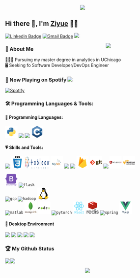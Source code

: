 <p align="center"><img src="https://i.imgur.com/A6bWGFl.gif"/></p>

## Hi there 👋, I'm [Ziyue](https://github.com/iris-w03) 👩‍💻
[![Linkedin Badge](https://img.shields.io/badge/iris--w0304-blue?style=flat-square&logo=Linkedin&logoColor=white&link=https://www.linkedin.com/in/iris-w0304/)](https://www.linkedin.com/in/iris-w0304/)
[![Gmail Badge](https://img.shields.io/badge/-iris.w0304@gmail.com-c14438?style=flat-square&logo=Gmail&logoColor=white&link=mailto:iris.w0304@gmail.com)](mailto:iris.w0304@gmail.com)
![](https://komarev.com/ghpvc/?username=iris-w03&color=lightgrey)

<img align= "right" width= "35%" src= "https://pa1.narvii.com/6580/8098c6e9207376889eeb0532d9f5a0723c4d73f5_hq.gif"/>

### 📖 About Me
🙇🏻‍♀️ Pursuing my master degree in analytics in UChicago
<br>
🖥 Seeking fo Software Developer/DevOps Engineer

### 🎵 Now Playing on Spotify <img src="https://github.com/iampavangandhi/iampavangandhi/blob/master/gifs/bars.gif" width="200px">
[![Spotify](https://novatorem.sachinchaturvedi93.vercel.app/api/spotify)](https://open.spotify.com/user/flipcase93)

### 🛠️ Programming Languages & Tools:
#### 🍻 Programming Languages:
<code><img height="40" src="https://raw.githubusercontent.com/github/explore/80688e429a7d4ef2fca1e82350fe8e3517d3494d/topics/python/python.png"></code>
<code><img height="40" src="https://www.vectorlogo.zone/logos/java/java-ar21.svg"></code>
<code><img height="40" src="https://www.vectorlogo.zone/logos/javascript/javascript-ar21.svg"></code>
<code><img height="40" src="https://raw.githubusercontent.com/github/explore/80688e429a7d4ef2fca1e82350fe8e3517d3494d/topics/cpp/cpp.png"></code>

#### 💗 Skills and Tools:
<code><img height="40" src="https://cdn.jsdelivr.net/npm/programming-languages-logos@0.0.3/src/html/html_128x128.png"></code>
<code><img height="40" src="https://raw.githubusercontent.com/devicons/devicon/master/icons/css3/css3-original-wordmark.svg"></code>
<code><img height="40" width="80" src="https://raw.githubusercontent.com/logo/Tableau/master/images/logo.svg"></code>
<code><img height="40" src="https://raw.githubusercontent.com/github/explore/80688e429a7d4ef2fca1e82350fe8e3517d3494d/topics/mysql/mysql.png"></code>
<code><img height="40" src="https://www.vectorlogo.zone/logos/sqlite/sqlite-ar21.svg"></code>
<code><img height="40" src="https://www.vectorlogo.zone/logos/postgresql/postgresql-vertical.svg"></code>
<code><img height="40" src="https://raw.githubusercontent.com/github/explore/80688e429a7d4ef2fca1e82350fe8e3517d3494d/topics/firebase/firebase.png"></code>
<code><img height="40" src="https://raw.githubusercontent.com/github/explore/80688e429a7d4ef2fca1e82350fe8e3517d3494d/topics/git/git.png"></code>
<code><img height="40" src="https://www.vectorlogo.zone/logos/docker/docker-ar21.svg"></code>
<code><img src="https://raw.githubusercontent.com/devicons/devicon/master/icons/angularjs/angularjs-original-wordmark.svg" alt="angularjs" width="40" height="40"/></code>
<code><img src="https://raw.githubusercontent.com/devicons/devicon/master/icons/amazonwebservices/amazonwebservices-original-wordmark.svg" alt="aws" width="40" height="40"/></code>

<code><img src="https://raw.githubusercontent.com/devicons/devicon/master/icons/bootstrap/bootstrap-plain-wordmark.svg" alt="bootstrap" width="40" height="40"/></code>
<code><img src="https://www.vectorlogo.zone/logos/pocoo_flask/pocoo_flask-icon.svg" alt="flask" width="40" height="40"/> </code>
<code><img src="https://www.vectorlogo.zone/logos/google_cloud/google_cloud-icon.svg" alt="gcp" width="40" height="40"/></code>
<code><img src="https://www.vectorlogo.zone/logos/apache_hadoop/apache_hadoop-icon.svg" alt="hadoop" width="40" height="40"/></code>
<code><img src="https://raw.githubusercontent.com/devicons/devicon/master/icons/linux/linux-original.svg" alt="linux" width="40" height="40"/> </code>
<code><img src="https://upload.wikimedia.org/wikipedia/commons/2/21/Matlab_Logo.png" alt="matlab" width="40" height="40"/></code>
<code><img src="https://raw.githubusercontent.com/devicons/devicon/master/icons/mongodb/mongodb-original-wordmark.svg" alt="mongodb" width="40" height="40"/></code> 
<code><img src="https://raw.githubusercontent.com/devicons/devicon/master/icons/nodejs/nodejs-original-wordmark.svg" alt="nodejs" width="40" height="40"/></code>
<code><img src="https://www.vectorlogo.zone/logos/pytorch/pytorch-icon.svg" alt="pytorch" width="40" height="40"/></code>
<code><img src="https://raw.githubusercontent.com/devicons/devicon/master/icons/react/react-original-wordmark.svg" alt="react" width="40" height="40"/></code> 
<code><img src="https://raw.githubusercontent.com/devicons/devicon/master/icons/redis/redis-original-wordmark.svg" alt="redis" width="40" height="40"/></code> 
<code><img src="https://www.vectorlogo.zone/logos/springio/springio-icon.svg" alt="spring" width="40" height="40"/></code> 
<code><img src="https://raw.githubusercontent.com/devicons/devicon/master/icons/vuejs/vuejs-original-wordmark.svg" alt="vuejs" width="40" height="40"/></code>

#### 🌟 Desktop Environment
<code><img height="40" src="https://www.vectorlogo.zone/logos/jupyter/jupyter-icon.svg"></code>
<code><img height="40" src="https://www.vectorlogo.zone/logos/visualstudio_code/visualstudio_code-ar21.svg"></code>
<code><img height="40" src="https://www.vectorlogo.zone/logos/apple_xcode/apple_xcode-icon.svg"></code>
<code><img height="40" src="https://www.vectorlogo.zone/logos/slack/slack-icon.svg"></code>
<code><img height="40" src="https://www.vectorlogo.zone/logos/atom_io/atom_io-icon.svg"></code>

### 🏆 My Github Status
<div>
    <img height="180px" align="left" src="https://github-readme-stats.vercel.app/api?username=iris-w03&theme=buefy&show_icons=true" /><img height="180px" align="left" src="https://github-readme-stats.vercel.app/api/top-langs/?username=iris-w03&hide=smalltalk&theme=buefy"/>
</div>
<br>
<p align = "center">
 <img src="https://activity-graph.herokuapp.com/graph?username=iris-w03&custom_title=Contribution_graph&bg_color=ffffff" width = "75%">
</p>
